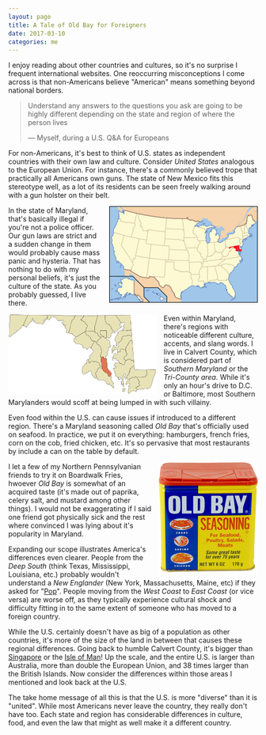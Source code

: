 ```yaml
---
layout: page
title: A Tale of Old Bay for Foreigners
date: 2017-03-10
categories: me
---
```


I enjoy reading about other countries and cultures, so it's no surprise I 
frequent international websites. One reoccurring misconceptions I come across is 
that non-Americans believe "American" means something beyond national borders.

> Understand any answers to the questions you ask are going to be highly 
> different depending on the state and region of where the person lives
>  
> &mdash; Myself, during a U.S. Q&A for Europeans

For non-Americans, it's best to think of U.S. states as independent countries 
with their own law and culture. Consider *United States* analogous to the 
European Union. For instance, there's a commonly believed trope that practically 
all Americans own guns. The state of New Mexico fits this stereotype well, as a 
lot of its residents can be seen freely walking around with a gun holster 
on their belt. 

<img src="/assets/img/maps/usa.png" style="float: right; text-align: left; margin-left: 1em">

In the state of Maryland, that's basically illegal if you're not a police 
officer. Our gun laws are strict and a sudden change in them would probably 
cause mass panic and hysteria. That has nothing to do with my personal beliefs, 
it's just the culture of the state. As you probably guessed, I live there. 

<img src="/assets/img/maps/maryland.png" style="float: left; text-align: right; margin-right: 1em">

Even within Maryland, there's regions with noticeable different culture, 
accents, and slang words. I live in Calvert County, which is considered part of 
*Southern Maryland* or the *Tri-County area*. While it's only an hour's drive to 
D.C. or Baltimore, most Southern Marylanders would scoff at being lumped in with 
such villainy.

Even food within the U.S. can cause issues if introduced to a different region.
There's a Maryland seasoning called *Old Bay* that's officially used on seafood. 
In practice, we put it on everything: hamburgers, french fries, corn on the cob, 
fried chicken, etc. It's so pervasive that most restaurants by include a can on 
the table by default.

<img src="/assets/img/old-bay.png" style="float: right; text-align: left; margin-left: 1em">

I let a few of my Northern Pennsylvanian friends to try it on Boardwalk Fries, 
hwoever *Old Bay* is somewhat of an acquired taste (it's made out of paprika, 
celery salt, and mustard among other things). I would not be exaggerating if I 
said one friend got physically sick and the rest where convinced I was lying 
about it's popularity in Maryland. 

Expanding our scope illustrates America's differences even clearer. People from 
the *Deep South* (think Texas, Mississippi, Louisiana, etc.) probably wouldn't 
understand a *New Englander* (New York, Massachusetts, Maine, etc) if they asked
for "[Pop](http://popvssoda.com/)". People moving from the *West Coast* to 
*East Coast* (or vice versa) are worse off, as they typically experience 
cultural shock and difficulty fitting in to the same extent of someone who has 
moved to a foreign country.

While the U.S. certainly doesn't have as big of a population as other countries, 
it's more of the size of the land in between that causes these regional 
differences. Going back to humble Calvert County, it's bigger than 
[Singapore](https://en.wikipedia.org/wiki/Singapore) or the [Isle of Man](https://en.wikipedia.org/wiki/Isle_of_Man)!
Up the scale, and the entire U.S. is larger than Australia, more than double the 
European Union, and 38 times larger than the British Islands. Now consider the 
differences within those areas I mentioned and look back at the U.S.

The take home message of all this is that the U.S. is more "diverse" than it is 
"united". While most Americans never leave the country, they really don't have 
too. Each state and region has considerable differences in culture, food, and 
even the law that might as well make it a different country. 
